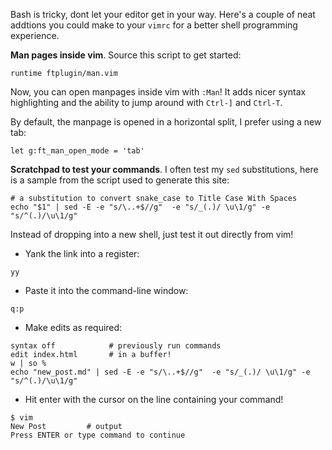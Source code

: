 Bash is tricky, dont let your editor get in your way. Here's a couple of neat
addtions you could make to your `vimrc` for a better shell programming
experience.

**Man pages inside vim**. Source this script to get started:  

```
runtime ftplugin/man.vim
```  
Now, you can open manpages inside vim with `:Man`! It adds nicer syntax highlighting
and the ability to jump around with `Ctrl-]` and `Ctrl-T`.

By default, the manpage is opened in a horizontal split, I prefer using a new tab:

```
let g:ft_man_open_mode = 'tab'
```


**Scratchpad to test your commands**. I often test my `sed` substitutions, here is
a sample from the script used to generate this site:  

```
# a substitution to convert snake_case to Title Case With Spaces
echo "$1" | sed -E -e "s/\..+$//g"  -e "s/_(.)/ \u\1/g" -e "s/^(.)/\u\1/g"
```  
Instead of dropping into a new shell, just test it out directly from vim!

 - Yank the link into a register:

 ```
yy
 ```

 - Paste it into the command-line window:

 ```
q:p
 ```

 - Make edits as required:

 ```
syntax off            # previously run commands
edit index.html       # in a buffer!
w | so %
echo "new_post.md" | sed -E -e "s/\..+$//g"  -e "s/_(.)/ \u\1/g" -e "s/^(.)/\u\1/g"
 ```

 - Hit enter with the cursor on the line containing your command!

 ```
$ vim
New Post         # output
Press ENTER or type command to continue
 ```

